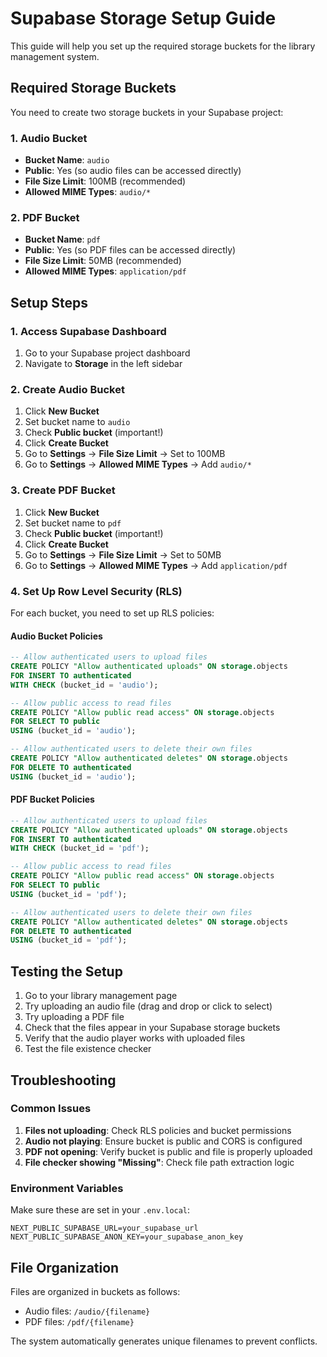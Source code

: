 # Supabase Storage Setup Guide

This guide will help you set up the required storage buckets for the library management system.

## Required Storage Buckets

You need to create two storage buckets in your Supabase project:

### 1. Audio Bucket

- **Bucket Name**: `audio`
- **Public**: Yes (so audio files can be accessed directly)
- **File Size Limit**: 100MB (recommended)
- **Allowed MIME Types**: `audio/*`

### 2. PDF Bucket

- **Bucket Name**: `pdf`
- **Public**: Yes (so PDF files can be accessed directly)
- **File Size Limit**: 50MB (recommended)
- **Allowed MIME Types**: `application/pdf`

## Setup Steps

### 1. Access Supabase Dashboard

1. Go to your Supabase project dashboard
2. Navigate to **Storage** in the left sidebar

### 2. Create Audio Bucket

1. Click **New Bucket**
2. Set bucket name to `audio`
3. Check **Public bucket** (important!)
4. Click **Create Bucket**
5. Go to **Settings** → **File Size Limit** → Set to 100MB
6. Go to **Settings** → **Allowed MIME Types** → Add `audio/*`

### 3. Create PDF Bucket

1. Click **New Bucket**
2. Set bucket name to `pdf`
3. Check **Public bucket** (important!)
4. Click **Create Bucket**
5. Go to **Settings** → **File Size Limit** → Set to 50MB
6. Go to **Settings** → **Allowed MIME Types** → Add `application/pdf`

### 4. Set Up Row Level Security (RLS)

For each bucket, you need to set up RLS policies:

#### Audio Bucket Policies

```sql
-- Allow authenticated users to upload files
CREATE POLICY "Allow authenticated uploads" ON storage.objects
FOR INSERT TO authenticated
WITH CHECK (bucket_id = 'audio');

-- Allow public access to read files
CREATE POLICY "Allow public read access" ON storage.objects
FOR SELECT TO public
USING (bucket_id = 'audio');

-- Allow authenticated users to delete their own files
CREATE POLICY "Allow authenticated deletes" ON storage.objects
FOR DELETE TO authenticated
USING (bucket_id = 'audio');
```

#### PDF Bucket Policies

```sql
-- Allow authenticated users to upload files
CREATE POLICY "Allow authenticated uploads" ON storage.objects
FOR INSERT TO authenticated
WITH CHECK (bucket_id = 'pdf');

-- Allow public access to read files
CREATE POLICY "Allow public read access" ON storage.objects
FOR SELECT TO public
USING (bucket_id = 'pdf');

-- Allow authenticated users to delete their own files
CREATE POLICY "Allow authenticated deletes" ON storage.objects
FOR DELETE TO authenticated
USING (bucket_id = 'pdf');
```

## Testing the Setup

1. Go to your library management page
2. Try uploading an audio file (drag and drop or click to select)
3. Try uploading a PDF file
4. Check that the files appear in your Supabase storage buckets
5. Verify that the audio player works with uploaded files
6. Test the file existence checker

## Troubleshooting

### Common Issues

1. **Files not uploading**: Check RLS policies and bucket permissions
2. **Audio not playing**: Ensure bucket is public and CORS is configured
3. **PDF not opening**: Verify bucket is public and file is properly uploaded
4. **File checker showing "Missing"**: Check file path extraction logic

### Environment Variables

Make sure these are set in your `.env.local`:

```
NEXT_PUBLIC_SUPABASE_URL=your_supabase_url
NEXT_PUBLIC_SUPABASE_ANON_KEY=your_supabase_anon_key
```

## File Organization

Files are organized in buckets as follows:

- Audio files: `/audio/{filename}`
- PDF files: `/pdf/{filename}`

The system automatically generates unique filenames to prevent conflicts.
